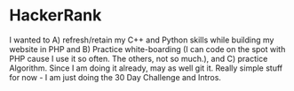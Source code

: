 # HackerRank

I wanted to A) refresh/retain my C++ and Python skills while building my website in PHP and B) Practice white-boarding (I can code on the spot with PHP cause I use it so often. The others, not so much.), and C) practice Algorithm. Since I am doing it already, may as well git it. 
Really simple stuff for now - I am just doing the 30 Day Challenge and Intros.